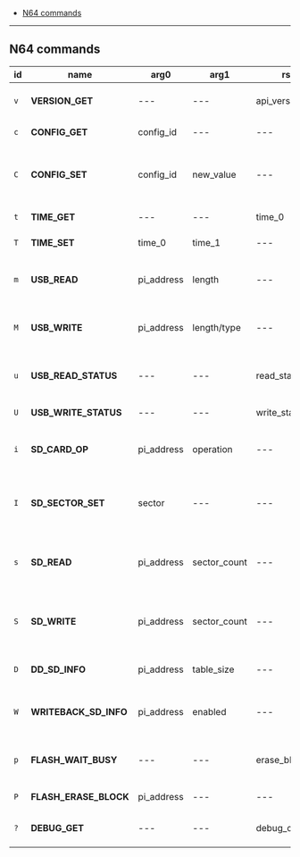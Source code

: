 - [N64 commands](#n64-commands)

---

## N64 commands

| id  | name                  | arg0       | arg1         | rsp0             | rsp1           | description                                        |
| --- | --------------------- | ---------- | ------------ | ---------------- | -------------- | -------------------------------------------------- |
| `v` | **VERSION_GET**       | ---        | ---          | api_version      | ---            | Get command API version                            |
| `c` | **CONFIG_GET**        | config_id  | ---          | ---              | current_value  | Get config option                                  |
| `C` | **CONFIG_SET**        | config_id  | new_value    | ---              | previous_value | Set config option and get previous value           |
| `t` | **TIME_GET**          | ---        | ---          | time_0           | time_1         | Get current RTC value                              |
| `T` | **TIME_SET**          | time_0     | time_1       | ---              | ---            | Set RTC value                                      |
| `m` | **USB_READ**          | pi_address | length       | ---              | ---            | Receive data from USB to flashcart                 |
| `M` | **USB_WRITE**         | pi_address | length/type  | ---              | ---            | Send data from from flashcart to USB               |
| `u` | **USB_READ_STATUS**   | ---        | ---          | read_status/type | length         | Get USB read status and type/length                |
| `U` | **USB_WRITE_STATUS**  | ---        | ---          | write_status     | ---            | Get USB write status                               |
| `i` | **SD_CARD_OP**        | pi_address | operation    | ---              | return_data    | Perform special operation on SD card               |
| `I` | **SD_SECTOR_SET**     | sector     | ---          | ---              | ---            | Set starting sector for next SD card R/W operation |
| `s` | **SD_READ**           | pi_address | sector_count | ---              | ---            | Read sectors from SD card to flashcart             |
| `S` | **SD_WRITE**          | pi_address | sector_count | ---              | ---            | Write sectors from flashcart to SD card            |
| `D` | **DD_SD_INFO**        | pi_address | table_size   | ---              | ---            | Set 64DD disk SD sector info                       |
| `W` | **WRITEBACK_SD_INFO** | pi_address | enabled      | ---              | ---            | Set save writeback SD sector info                  |
| `p` | **FLASH_WAIT_BUSY**   | ---        | ---          | erase_block_size | ---            | Wait until flash ready / get block erase size      |
| `P` | **FLASH_ERASE_BLOCK** | pi_address | ---          | ---              | ---            | Start flash block erase                            |
| `?` | **DEBUG_GET**         | ---        | ---          | debug_data_0     | debug_data_1   | Get internal FPGA debug info                       |
